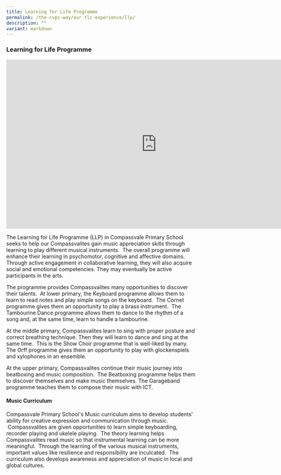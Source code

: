 ```yaml
---
title: Learning for Life Programme
permalink: /the-cvps-way/our-tlc-experience/llp/
description: ""
variant: markdown
---
```

### **Learning for Life Programme**

<iframe allowfullscreen="true" height="450" width="800" frameborder="0" src="https://docs.google.com/presentation/d/e/2PACX-1vSVyXFD5_5RcHo9E-Lq5LPj9gaDoyjlPQNzuad68wNn5RdsrnniksZ0ReFUIL2vuK-nk_hIP_oLlxKw/embed?start=false&amp;loop=true&amp;delayms=5000"></iframe>

The Learning for Life Programme (LLP) in Compassvale Primary School seeks to help our Compassvalites gain music appreciation skills through learning to play different musical instruments.&nbsp; The overall programme will enhance their learning in psychomotor, cognitive and affective domains.&nbsp; Through active engagement in collaborative learning, they will also acquire social and emotional competencies. They may eventually be active participants in the arts.  
  
The programme provides Compassvalites many opportunities to discover their talents.&nbsp; At lower primary, the Keyboard programme allows them to learn to read notes and play simple songs on the keyboard.&nbsp; The Cornet programme gives them an opportunity to play a brass instrument.&nbsp; The Tambourine Dance programme allows them to dance to the rhythm of a song and, at the same time, learn to handle a tambourine.  

At the middle primary, Compassvalites learn to sing with proper posture and correct breathing technique. Then they will learn to dance and sing at the same time.&nbsp; This is the Show Choir programme that is well-liked by many.&nbsp; The Orff programme gives them an opportunity to play with glockenspiels and xylophones in an ensemble.

At the upper primary, Compassvalites continue their music journey into beatboxing and music composition.&nbsp; The Beatboxing programme helps them to discover themselves and make music themselves. The Garageband programme teaches them to compose their music with ICT.

#### **Music Curriculum**<br>
Compassvale Primary School's Music curriculum aims to develop students' ability for creative expression and communication through music.&nbsp; &nbsp;Compassvalites are given opportunities to learn simple keyboarding, recorder playing and ukelele playing.&nbsp; The theory learning helps Compassvalites read music so that instrumental learning can be more meaningful.&nbsp; Through the learning of the various musical instruments, important values like resilience and responsibility are inculcated.&nbsp; The curriculum also develops awareness and appreciation of music in local and global cultures.